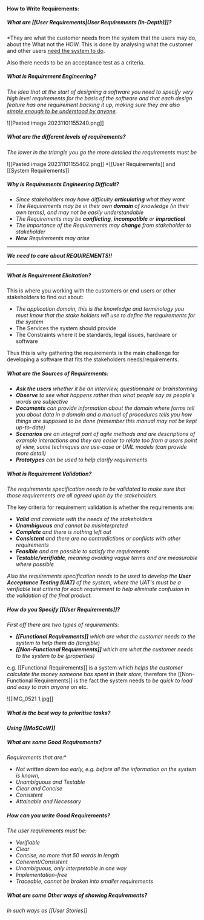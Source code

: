 
#### How to Write Requirements:

##### What are [[User Requirements|User Requirements (In-Depth)]]?
*They are what the customer needs from the system that the users may do, about the What not the HOW. This is done by analysing what the customer and other users <u>need the system to do</u>.

Also there needs to be an acceptance test as a criteria.


##### What is Requirement Engineering?
*The idea that at the start of designing a software you need to specify very high level requirements for the basis of the software and that each design feature has one requirement backing it up, making sure they are also <u>simple enough to be understood by anyone</u>.*

![[Pasted image 20231101155240.png]]


##### What are the different levels of requirements?
*The lower in the triangle you go the more detailed the requirements must be*

![[Pasted image 20231101155402.png]]
*[[User Requirements]] and [[System Requirements]]

##### Why is Requirements Engineering Difficult?

- *Since stakeholders may have difficulty __articulating__ what they want*
- *The Requirements may be in their own __domain__ of knowledge (in their own terms), and may not be easily understandable*
- *The Requirements may be __conflicting__, __incompatible__ or __impractical__*
- *The importance of the Requirements may __change__ from stakeholder to stakeholder*
- *__New__ Requirements may arise*

***
***We need to care about REQUIREMENTS!!***
***


##### What is Requirement Elicitation?

This is where you working with the customers or end users or other stakeholders to find out about:
- *The application domain, this is the knowledge and terminology you must know that the stake holders will use to define the requirements for the system*
- The Services the system should provide
- The Constraints where it be standards, legal issues, hardware or software

Thus this is why gathering the requirements is the main challenge for developing a software  that fits the stakeholders needs/requirements.


##### What are the Sources of Requirements:

- *__Ask the users__ whether it be an interview, questionnaire or brainstorming*
- *__Observe__ to see what happens rather than what people say as people's words are subjective*
- *__Documents__ can provide information about the domain where forms tell you about data in a domain and a manual of procedures tells you how things are supposed to be done (remember this manual may not be kept up-to-date)*
- *__Scenarios__ are an integral part of agile methods and are descriptions of example interactions and they are easier to relate too from a users point of view, some techniques are use-case or UML models (can provide more detail)*
- *__Prototypes__ can be used to help clarify requirements*


##### What is Requirement Validation?

*The requirements specification needs to be validated to make sure that those requirements are all agreed upon by the stakeholders.*

The key criteria for requirement validation is whether the requirements are:
- *__Valid__ and correlate with the needs of the stakeholders*
- *__Unambiguous__ and cannot be misinterpreted*
- *__Complete__ and there is nothing left out*
- *__Consistent__ and there are no contradictions or conflicts with other requirements*
- *__Feasible__ and are possible to satisfy the requirements*
- *__Testable/verifiable__, meaning avoiding vague terms and are measurable where possible*

*Also the requirements specification needs to be used to develop the __User Acceptance Testing (UAT)__ of the system, where the UAT's must be a verifiable test criteria for each requirement to help eliminate confusion in the validation of the final product.*


##### How do you Specify [[User Requirements]]?

*First off there are two types of requirements:*
- *__[[Functional Requirements]]__ which are what the customer needs to the system to help them do (tangible)*
- *__[[Non-Functional Requirements]]__ which are what the customer needs to the system to be (properties)*

e.g. [[Functional Requirements]] is a system which *helps the customer calculate the money someone has spent in their store*, therefore the [[Non-Functional Requirements]] is the fact the system needs to *be quick to load and easy to train anyone* on etc.

![[IMG_0521 1.jpg]]


##### What is the best way to prioritise tasks?

***Using [[MoSCoW]]***


##### What are some Good Requirements?
*Requirements that are:** 
- *Not written down too early, e.g. before all the information on the system is known,*
- *Unambiguous and Testable*
- *Clear and Concise*
- *Consistent*
- *Attainable and Necessary*


##### How can you write Good Requirements?

*The user requirements must be:*
- *Verifiable*
- *Clear*
- *Concise, no more that 50 words in length*
- *Coherent/Consistent*
- *Unambiguous, only interpretable in one way*
- *Implementation-free*
- *Traceable, cannot be broken into smaller requirements*


##### What are some Other ways of showing Requirements?

*In such ways as [[User Stories]]*

